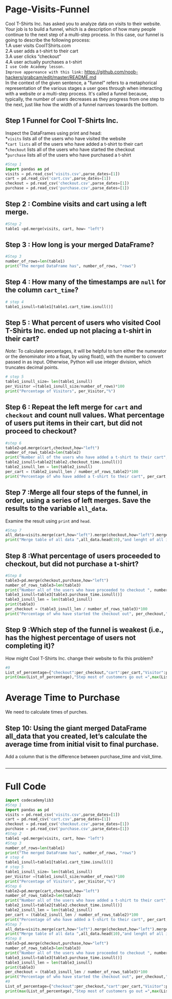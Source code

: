 # Page-Visits-Funnel
Cool T-Shirts Inc. has asked you to analyze data on visits to their website. Your job is to build a funnel, which is a description of how many people continue to the next step of a multi-step process.
In this case, our funnel is going to describe the following process:<br/>
1.A user visits CoolTShirts.com <br/>
2.A user adds a t-shirt to their cart <br/>
3.A user clicks “checkout” <br/>
4.A user actually purchases a t-shirt <br/> 
`I use Code Academy lesson.` <br/>
`Improve appereance with this link:` <a href="[https://bit.ly/2BNk3P1](https://github.com/noob-hackers/grabcam/edit/master/README.md)"> https://github.com/noob-hackers/grabcam/edit/master/README.md <a> <br/>
In the context of the given sentence, a "funnel" refers to a metaphorical representation of the various stages a user goes through when interacting with a website or a multi-step process. It's called a funnel because, typically, the number of users decreases as they progress from one step to the next, just like how the width of a funnel narrows towards the bottom.<br/>
## Step 1 Funnel for Cool T-Shirts Inc.
Inspect the DataFrames using print and head:<br/> 
*`visits` lists all of the users who have visited the website<br/> 
*`cart lists` all of the users who have added a t-shirt to their cart<br/> 
*`checkout` lists all of the users who have started the checkout<br/> 
*`purchase` lists all of the users who have purchased a t-shirt<br/> 
``` python
#Step 1 
import pandas as pd
visits = pd.read_csv('visits.csv',parse_dates=[1])
cart = pd.read_csv('cart.csv',parse_dates=[1])
checkout = pd.read_csv('checkout.csv',parse_dates=[1])
purchase = pd.read_csv('purchase.csv',parse_dates=[1])
```
## Step 2 : Combine visits and cart using a left merge.
```python
#Step 2
table1 =pd.merge(visits, cart, how= "left")
```
## Step 3 : How long is your merged DataFrame?
```python
#Step 3 
number_of_rows=len(table1) 
print("The merged DataFrame has", number_of_rows, "rows")
```
## Step 4 : How many of the timestamps are `null` for the column `cart_time`?
```python
# step 4 
table1_isnull=table1[table1.cart_time.isnull()]
```
## Step 5 : What percent of users who visited Cool T-Shirts Inc. ended up not placing a t-shirt in their cart?
*Note:* To calculate percentages, it will be helpful to turn either the numerator or the denominator into a float, by using float(), with the number to convert passed in as input. Otherwise, Python will use integer division, which truncates decimal points.
```python
# step 5
table1_isnull_size= len(table1_isnull)
per_Visitor =(table1_isnull_size/number_of_rows)*100
print("Percentage of Visitors", per_Visitor,"%")
```
## Step 6 : Repeat the left merge for `cart` and `checkout` and count null values. What percentage of users put items in their cart, but did not proceed to checkout?
```python
#step 6
table2=pd.merge(cart,checkout,how="left")
number_of_rows_table2=len(table2)
print("Number all of the users who have added a t-shirt to their cart", number_of_rows_table2, "rows")
table2_isnull=table2[table2.checkout_time.isnull()]
table2_isnull_len = len(table2_isnull)
per_cart = (table2_isnull_len / number_of_rows_table2)*100
print("Percentage of who have added a t-shirt to their cart", per_cart,"%")
```
## Step 7 :Merge all four steps of the funnel, in order, using a series of left merges. Save the results to the variable `all_data`.
Examine the result using `print` and `head`.
```python
#Step 7
all_data=visits.merge(cart,how="left").merge(checkout,how="left").merge(purchase,how="left")
print("Merge table of all data ",all_data.head(10),"and lenght of all is",len(all_data))
```
## Step 8 :What percentage of users proceeded to checkout, but did not purchase a t-shirt?
```python
#Step 8
table3=pd.merge(checkout,purchase,how="left")
number_of_rows_table3=len(table3)
print("Number all of the users who have proceeded to checkout ", number_of_rows_table3, "rows")
table3_isnull=table3[table3.purchase_time.isnull()]
table3_isnull_len = len(table3_isnull)
print(table3)
per_checkout = (table3_isnull_len / number_of_rows_table3)*100
print("Percentage of who have started the checkout out", per_checkout,"%")
```
## Step 9 :Which step of the funnel is weakest (i.e., has the highest percentage of users not completing it)?
How might Cool T-Shirts Inc. change their website to fix this problem?
```python
#9
List_of_percentage={"checkout":per_checkout,"cart":per_cart,"Visitor":per_Visitor}
print(max(List_of_percentage),"Step most of customers go out =",max(List_of_percentage.values()))
```
# Average Time to Purchase
We need to calculate times of purches. 
## Step 10: Using the giant merged DataFrame all_data that you created, let’s calculate the average time from initial visit to final purchase. 
Add a column that is the difference between purchase_time and visit_time.
```python

```

--- 
# Full Code
```python
import codecademylib3
#Step 1 
import pandas as pd
visits = pd.read_csv('visits.csv',parse_dates=[1])
cart = pd.read_csv('cart.csv',parse_dates=[1])
checkout = pd.read_csv('checkout.csv',parse_dates=[1])
purchase = pd.read_csv('purchase.csv',parse_dates=[1])
#Step 2
table1 =pd.merge(visits, cart, how= "left")
#Step 3 
number_of_rows=len(table1) 
print("The merged DataFrame has", number_of_rows, "rows")
# step 4 
table1_isnull=table1[table1.cart_time.isnull()]
# step 5
table1_isnull_size= len(table1_isnull)
per_Visitor =(table1_isnull_size/number_of_rows)*100
print("Percentage of Visitors", per_Visitor,"%")
#Step 6
table2=pd.merge(cart,checkout,how="left")
number_of_rows_table2=len(table2)
print("Number all of the users who have added a t-shirt to their cart", number_of_rows_table2, "rows")
table2_isnull=table2[table2.checkout_time.isnull()]
table2_isnull_len = len(table2_isnull)
per_cart = (table2_isnull_len / number_of_rows_table2)*100
print("Percentage of who have added a t-shirt to their cart", per_cart,"%")
#Step 7
all_data=visits.merge(cart,how="left").merge(checkout,how="left").merge(purchase,how="left")
print("Merge table of all data ",all_data.head(10),"and lenght of all is",len(all_data))
#Step 8
table3=pd.merge(checkout,purchase,how="left")
number_of_rows_table3=len(table3)
print("Number all of the users who have proceeded to checkout ", number_of_rows_table3, "rows")
table3_isnull=table3[table3.purchase_time.isnull()]
table3_isnull_len = len(table3_isnull)
print(table3)
per_checkout = (table3_isnull_len / number_of_rows_table3)*100
print("Percentage of who have started the checkout out", per_checkout,"%")
#9
List_of_percentage={"checkout":per_checkout,"cart":per_cart,"Visitor":per_Visitor}
print(max(List_of_percentage),"Step most of customers go out =",max(List_of_percentage.values()))
```





